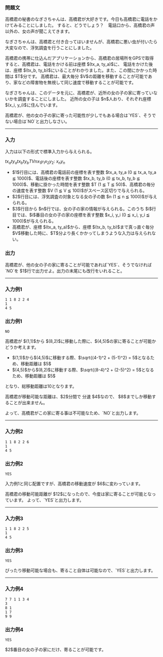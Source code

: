 
<div>

<div>

<div>

<section>

### **問題文**

<p>
高橋君の秘書のなぎさちゃんは、高橋君が大好きです。今日も高橋君に電話をかけてみることにしました。
すると、どうでしょう？　電話口から、高橋君の声以外の、女の声が聞こえてきます。
</p>

<p>
なぎさちゃんは、高橋君と付き合ってはいませんが、高橋君に悪い虫が付いたら大変なので、浮気調査を行うことにしました。
</p>

<p>
高橋君の携帯に仕込んだアプリケーションから、高橋君の居場所をGPSで取得すると、高橋君は、電話をかける前は座標 $(tx_a, ty_a)$に、
電話をかけた後は、座標 $(tx_b, ty_b)$にいることがわかりました。また、この間にかかった時間は $T$分です。
高橋君は、最大毎分 $V$の距離を移動することが可能であり、家などの障害物を無視して同じ速度で移動することが可能です。
</p>

<p>
なぎさちゃんは、このデータを元に、高橋君が、近所の女の子の家に寄っていないかを調査することにしました。
近所の女の子は $n$人おり、それぞれ座標 $(x_i, y_i)$に住んでいます。
</p>

<p>
高橋君が、他の女の子の家に寄った可能性が少しでもある場合は`YES`、そうでない場合は`NO`と出力しなさい。
</p>

</section>

</div>

---

<div>

<div>

<section>

### **入力**

<p>
入力は以下の形式で標準入力から与えられる。
</p>

<div>

$tx_a$$ty_a$$tx_b$$ty_b$$T$$V$$n$$x_1$$y_1$$x_2$$y_2$:
$x_n$$y_n$
</div>

<ul>

<li>
$1$行目には、高橋君の電話前の座標を表す整数 $tx_a, ty_a (0 ≦ tx_a, ty_a ≦ 1000)$、電話後の座標を表す整数 $tx_b, ty_b (0 ≦ tx_b, ty_b ≦ 1000)$、移動に掛かった時間を表す整数 $T (1 ≦ T ≦ 50)$、高橋君の毎分の速度を表す整数 $V (1 ≦ V ≦ 100)$がスペース区切りで与えられる。
</li>

<li>
$2$行目には、浮気調査の対象となる女の子の数 $n (1 ≦ n  ≦ 1000)$が与えられる。
</li>

<li>
$3$行目から $n$行では、女の子の家の情報が与えられる。このうち $i$行目では、$i$番目の女の子の家の座標を表す整数 $x_i, y_i (0 ≦ x_i, y_i ≦ 1000)$が与えられる。
</li>

<li>
高橋君が、座標 $(tx_a, ty_a)$から、座標 $(tx_b, ty_b)$まで真っ直ぐ毎分 $V$移動した時に、$T$分より長くかかってしまうような入力は与えられない。
</li>

</ul>

</section>

</div>

<div>

<section>

### **出力**

<p>
高橋君が、他の女の子の家に寄ることが可能であれば`YES`、そうでなければ`NO`を $1$行で出力せよ。出力の末尾にも改行をいれること。
</p>

</section>

</div>

</div>

---

<div>

<section>

### **入力例1**

```
1 1 8 2 2 4
1
4 5
```

</section>

</div>

<div>

<section>

### **出力例1**

```
NO
```

<p>
高橋君が $(1,1)$から $(8,2)$に移動した際に、$(4,5)$の家に寄ることが可能かどうか考えます。
</p>

<ul>

<li>
$(1,1)$から$(4,5)$に移動する際、$\sqrt{(4-1)^2 + (5-1)^2} = 5$となるため、移動距離は $5$
</li>

<li>
$(4,5)$から$(8,2)$に移動する際、$\sqrt{(8-4)^2 + (2-5)^2} = 5$となるため、移動距離は $5$
</li>

</ul>

<p>
となり、総移動距離は10となります。
</p>

<p>
高橋君が移動可能な距離は、$2$分間で 分速 $4$なので、 $8$までしか移動することが出来ません。
</p>

<p>
よって、高橋君がこの家に寄る事は不可能なため、`NO`と出力します。
</p>

</section>

</div>

---

<div>

<section>

### **入力例2**

```
1 1 8 2 2 6
1
4 5
```

</section>

</div>

<div>

<section>

### **出力例2**

```
YES
```

<p>
入力例1と同じ配置ですが、高橋君の移動速度が $6$に変わっています。
</p>

<p>
高橋君の移動可能距離が $12$になったので、今度は家に寄ることが可能となっています。
よって、`YES`と出力します。
</p>

</section>

</div>

---

<div>

<section>

### **入力例3**

```
1 1 8 2 2 5
1
4 5
```

</section>

</div>

<div>

<section>

### **出力例3**

```
YES
```

<p>
ぴったり移動可能な場合も、寄ること自体は可能なので、`YES`と出力します。
</p>

</section>

</div>

---

<div>

<section>

### **入力例4**

```
7 7 1 1 3 4
3
8 1
1 7
9 9
```

</section>

</div>

<div>

<section>

### **出力例4**

```
YES
```

<p>
$2$番目の女の子の家にだけ、寄ることが可能です。
</p>

</section>

</div>

</div>

</div>
